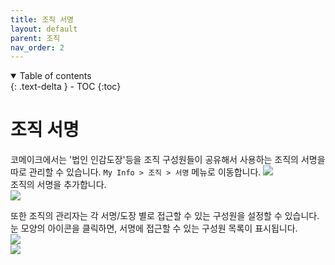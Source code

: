 ```yaml
---
title: 조직 서명
layout: default
parent: 조직
nav_order: 2
---
```


<details open markdown="block">
  <summary>
    Table of contents
  </summary>
  {: .text-delta }
- TOC
{:toc}
</details>

# 조직 서명
코메이크에서는 '법인 인감도장'등을 조직 구성원들이 공유해서 사용하는 조직의 서명을 따로 관리할 수 있습니다.  `My Info > 조직 > 서명` 메뉴로 이동합니다. 
![](/user_guide/assets/org/orgsign1.png)  
조직의 서명을 추가합니다.  
![](/user_guide/assets/org/orgsign2.png)  

또한 조직의 관리자는 각 서명/도장 별로 접근할 수 있는 구성원을 설정할 수 있습니다. 눈 모양의 아이콘을 클릭하면, 서명에 접근할 수 있는 구성원 목록이 표시됩니다.  
![](/user_guide/assets/org/orgsign3.png)  
![](/user_guide/assets/org/orgsign4.png)  
